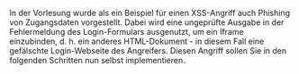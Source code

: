 In der Vorlesung wurde als ein Beispiel für einen XSS-Angriff auch Phishing von Zugangsdaten vorgestellt.
Dabei wird eine ungeprüfte Ausgabe in der Fehlermeldung des Login-Formulars ausgenutzt, um ein Iframe einzubinden, 
d. h. ein anderes HTML-Dokument - in diesem Fall eine gefälschte Login-Webseite des Angreifers.
Diesen Angriff sollen Sie in den folgenden Schritten nun selbst implementieren.